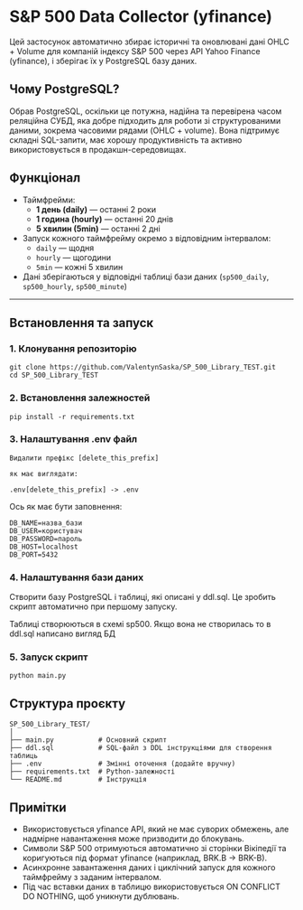 # S&P 500 Data Collector (yfinance)

Цей застосунок автоматично збирає історичні та оновлювані дані OHLC + Volume для компаній індексу S&P 500 через API Yahoo Finance (yfinance), і зберігає їх у PostgreSQL базу даних.
## Чому PostgreSQL?
Обрав PostgreSQL, оскільки це потужна, надійна та перевірена часом реляційна СУБД, яка добре підходить для роботи зі структурованими даними, зокрема часовими рядами (OHLC + volume). Вона підтримує складні SQL-запити, має хорошу продуктивність та активно використовується в продакшн-середовищах.

## Функціонал

- Таймфрейми:
  - **1 день (daily)** — останні 2 роки
  - **1 година (hourly)** — останні 20 днів
  - **5 хвилин (5min)** — останні 2 дні
- Запуск кожного таймфрейму окремо з відповідним інтервалом:
  - `daily` — щодня
  - `hourly` — щогодини
  - `5min` — кожні 5 хвилин
- Дані зберігаються у відповідні таблиці бази даних (`sp500_daily`, `sp500_hourly`, `sp500_minute`)

---

## Встановлення та запуск

### 1. Клонування репозиторію

```
git clone https://github.com/ValentynSaska/SP_500_Library_TEST.git
cd SP_500_Library_TEST
```
### 2. Встановлення залежностей

```
pip install -r requirements.txt
```

### 3. Налаштування .env файл

```
Видалити префікс [delete_this_prefix]

як має виглядати:

.env[delete_this_prefix] -> .env
```
Ось як має бути заповнення:

```
DB_NAME=назва_бази
DB_USER=користувач
DB_PASSWORD=пароль
DB_HOST=localhost
DB_PORT=5432
```

### 4. Налаштування бази даних


Створити базу PostgreSQL і таблиці, які описані у ddl.sql. Це зробить скрипт автоматично при першому запуску.

Таблиці створюються в схемі sp500. Якщо вона не створилась то в ddl.sql написано вигляд БД

### 5. Запуск скрипт

```
python main.py
```

## Структура проєкту

```
SP_500_Library_TEST/
│
├── main.py           # Основний скрипт
├── ddl.sql           # SQL-файл з DDL інструкціями для створення таблиць
├── .env              # Змінні оточення (додайте вручну)
├── requirements.txt  # Python-залежності
└── README.md         # Інструкція
```
## Примітки

- Використовується yfinance API, який не має суворих обмежень, але надмірне навантаження може призводити до блокувань.
- Символи S&P 500 отримуються автоматично зі сторінки Вікіпедії та коригуються під формат yfinance (наприклад, BRK.B → BRK-B).
- Асинхронне завантаження даних і циклічний запуск для кожного таймфрейму з заданим інтервалом.
- Під час вставки даних в таблицю використовується ON CONFLICT DO NOTHING, щоб уникнути дублювань.


